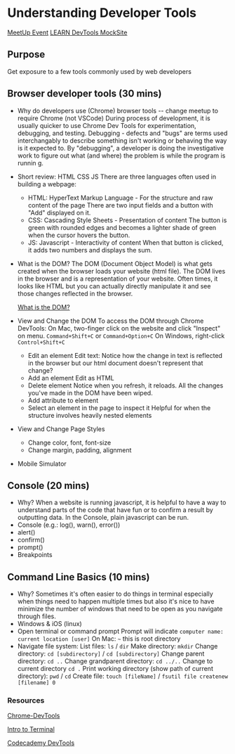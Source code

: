 # Understanding Developer Tools
[MeetUp Event](https://www.meetup.com/LEARN-academy/events/274367569/)
[LEARN DevTools MockSite](https://learn-workshop-dev-tools.s3-us-west-1.amazonaws.com/index.html)

## Purpose
Get exposure to a few tools commonly used by web developers

## Browser developer tools (30 mins)
  * Why do developers use (Chrome) browser tools  -- change meetup to require Chrome (not VSCode)
      During process of development, it is usually quicker to use Chrome Dev Tools 
      for experimentation, debugging, and testing. Debugging - defects and "bugs" are terms
      used interchangably to describe something isn't working or behaving the way is it expected to.
      By "debugging", a developer is doing the investigative work to figure out 
      what (and where) the problem is while the program is runnin g.
  * Short review: HTML CSS JS
      There are three languages often used in building a webpage: 
      - HTML: HyperText Markup Language - For the structure and raw content of the page 
        There are two input fields and a button with "Add" displayed on it.
      - CSS: Cascading Style Sheets - Presentation of content
        The button is green with rounded edges and becomes a lighter shade of green when the cursor hovers the button.
      - JS: Javascript - Interactivity of content
        When that button is clicked, it adds two numbers and displays the sum.
  * What is the DOM?
      The DOM (Document Object Model) is what gets created when the browser loads your website (html file). The DOM lives in the browser and is a representation of your website. Often times, it looks like HTML but you can actually directly manipulate it and see those changes reflected in the browser. 

      [What is the DOM?](https://css-tricks.com/dom/)
  * View and Change the DOM
    To access the DOM through Chrome DevTools: 
      On Mac, two-finger click on the website and click "Inspect" on menu.
      `Command+Shift+C` or `Command+Option+C`
      On Windows, right-click 
      `Control+Shift+C`
    * Edit an element
        Edit text: Notice how the change in text is reflected in the browser but our html document doesn't represent that change?
    * Add an element
        Edit as HTML
    * Delete element
        Notice when you refresh, it reloads. All the changes you've made in the DOM have been wiped.
    * Add attribute to element
    * Select an element in the page to inspect it
        Helpful for when the structure involves heavily nested elements

  * View and Change Page Styles
    * Change color, font, font-size
    * Change margin, padding, alignment

  * Mobile Simulator

## Console (20 mins)
  * Why?
      When a website is running javascript, it is helpful to have a way to understand parts of the code that have fun or to confirm a result by outputting data. In the Console, plain javascript can be run.
  * Console (e.g.: log(), warn(), error())
  * alert()
  * confirm()
  * prompt()
  * Breakpoints

## Command Line Basics (10 mins)
  * Why?
      Sometimes it's often easier to do things in terminal especially when things need to happen multiple times but also it's nice to have minimize the number of windows that need to be open as you navigate through files.
  * Windows & iOS (linux)
  * Open terminal or command prompt
    Prompt will indicate `computer name: current location [user]`
    On Mac: `~` this is root directory
  * Navigate file system:
    List files: `ls` / `dir`
    Make directory: `mkdir`
    Change directory: `cd [subdirectory]` / `cd [subdirectory]`
    Change parent directory: `cd ..`
    Change grandparent directory: `cd ../..`
    Change to current directory `cd .`
    Print working directory (show path of current directory): `pwd` / `cd`
    Create file: `touch [fileName]` / `fsutil file createnew [filename] 0`
    
### Resources
[Chrome-DevTools](https://developers.google.com/web/tools/chrome-devtools)

[Intro to Terminal](https://developers.google.com/web/tools/chrome-devtools)

[Codecademy DevTools](https://www.codecademy.com/articles/use-devtools)